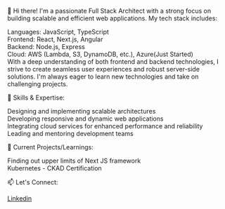 👋 Hi there! I'm a passionate Full Stack Architect with a strong focus on building scalable and efficient web applications. My tech stack includes:

Languages: JavaScript, TypeScript <br/>
Frontend: React, Next.js, Angular<br/>
Backend: Node.js, Express<br/>
Cloud: AWS (Lambda, S3, DynamoDB, etc.), Azure(Just Started)<br/>
With a deep understanding of both frontend and backend technologies, I strive to create seamless user experiences and robust server-side solutions. I'm always eager to learn new technologies and take on challenging projects.<br/>

🌟 Skills & Expertise:

Designing and implementing scalable architectures<br/>
Developing responsive and dynamic web applications<br/>
Integrating cloud services for enhanced performance and reliability<br/>
Leading and mentoring development teams

🚀 Current Projects/Learnings:

Finding out upper limits of Next JS framework<br/>
Kubernetes - CKAD Certification

📫 Let's Connect:

[Linkedin](https://www.linkedin.com/in/jibin-john-429a4846/)


<!---
jibinvjohn/jibinvjohn is a ✨ special ✨ repository because its `README.md` (this file) appears on your GitHub profile.
You can click the Preview link to take a look at your changes.
--->
